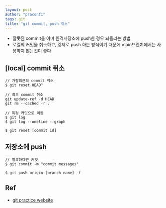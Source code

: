 ```yaml
---
layout: post
author: "praconfi"
tags: git
title: "git commit, push 취소"
---
```


- 잘못된 commit을 이미 원격저장소에 push한 경우 되돌리는 방법  
- 로컬의 커밋을 취소하고, 강제로 push 하는 방식이기 때문에 main브랜치에서는 사용하지 않는것이 좋다

## [local] commit 취소
```
// 가장최근의 commit 취소
$ git reset HEAD^

// 최초 commit 취소
git update-ref -d HEAD  
git rm --cached -r . 

// 특정 커밋으로 이동
$ git log
$ git log --oneline --graph

$ git reset [commit id]
```

## 저장소에 push
```
// 필요하다면 커밋
$ git commit -m "commit messages"

$ git push origin [branch name] -f
```

## Ref
- [git practice website](https://learngitbranching.js.org/?locale=ko)